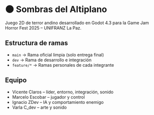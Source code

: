 # 🌑 Sombras del Altiplano
Juego 2D de terror andino desarrollado en Godot 4.3
para la Game Jam Horror Fest 2025 – UNIFRANZ La Paz.

## Estructura de ramas
- `main` → Rama oficial limpia (solo entrega final)
- `dev` → Rama de desarrollo e integración
- `feature/*` → Ramas personales de cada integrante

## Equipo
- Vicente Claros – líder, entorno, integración, sonido
- Marcelo Escobar – jugador y control
- Ignacio ZDev – IA y comportamiento enemigo
- Varla C_dev – arte y sonido
